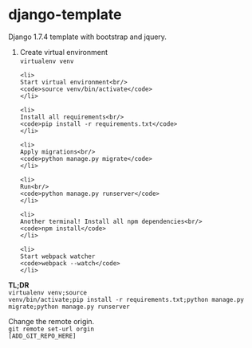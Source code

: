 # django-template
<p>Django 1.7.4 template with bootstrap and jquery.</p>

<ol>
    <li>
    Create virtual environment<br/>
    <code>virtualenv venv</code>
    </li>

    <li>
    Start virtual environment<br/>
    <code>source venv/bin/activate</code>
    </li>

    <li>
    Install all requirements<br/>
    <code>pip install -r requirements.txt</code>
    </li>
    
    <li>
    Apply migrations<br/>
    <code>python manage.py migrate</code>
    </li>

    <li>
    Run<br/>
    <code>python manage.py runserver</code>
    </li>
    
    <li>
    Another terminal! Install all npm dependencies<br/>
    <code>npm install</code>
    </li>
    
    <li>
    Start webpack watcher
    <code>webpack --watch</code>
    </li>
</ol>

<strong>TL;DR</strong><br/>
<code>virtualenv venv;source venv/bin/activate;pip install -r requirements.txt;python manage.py migrate;python manage.py runserver</code>

Change the remote origin.<br/>
<code>git remote set-url orgin [ADD_GIT_REPO_HERE]</code>
